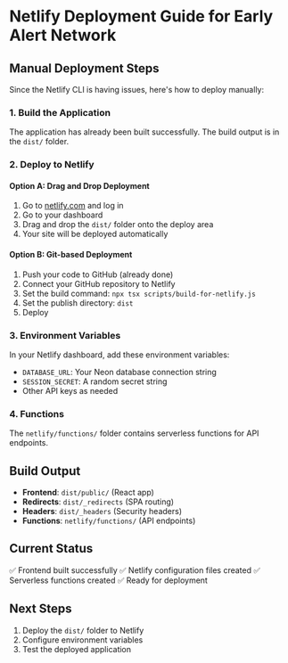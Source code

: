 # Netlify Deployment Guide for Early Alert Network

## Manual Deployment Steps

Since the Netlify CLI is having issues, here's how to deploy manually:

### 1. Build the Application
The application has already been built successfully. The build output is in the `dist/` folder.

### 2. Deploy to Netlify

#### Option A: Drag and Drop Deployment
1. Go to [netlify.com](https://netlify.com) and log in
2. Go to your dashboard
3. Drag and drop the `dist/` folder onto the deploy area
4. Your site will be deployed automatically

#### Option B: Git-based Deployment
1. Push your code to GitHub (already done)
2. Connect your GitHub repository to Netlify
3. Set the build command: `npx tsx scripts/build-for-netlify.js`
4. Set the publish directory: `dist`
5. Deploy

### 3. Environment Variables
In your Netlify dashboard, add these environment variables:
- `DATABASE_URL`: Your Neon database connection string
- `SESSION_SECRET`: A random secret string
- Other API keys as needed

### 4. Functions
The `netlify/functions/` folder contains serverless functions for API endpoints.

## Build Output
- **Frontend**: `dist/public/` (React app)
- **Redirects**: `dist/_redirects` (SPA routing)
- **Headers**: `dist/_headers` (Security headers)
- **Functions**: `netlify/functions/` (API endpoints)

## Current Status
✅ Frontend built successfully
✅ Netlify configuration files created
✅ Serverless functions created
✅ Ready for deployment

## Next Steps
1. Deploy the `dist/` folder to Netlify
2. Configure environment variables
3. Test the deployed application
